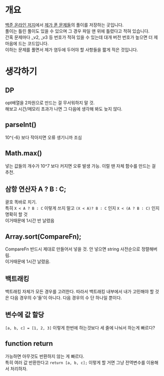 # 개요
[백준 온라인 저지](https://www.acmicpc.net/)에서 [제가 푼 문제들](https://www.acmicpc.net/user/twicedtna)의 풀이를 저장하는 곳입니다.    
풀이는 틀린 풀이도 있을 수 있으며 그 경우 파일 맨 위에 틀렸다고 적혀 있습니다.    
간혹 문제마다 _v2, _v3 등 번호가 적혀 있을 수 있는데 대개 버전 번호가 높으면 더 제 마음에 드는 코드입니다.    
이하는 문제를 풀면서 제가 염두에 두어야 할 사항들을 짧게 적은 것입니다.   


# 생각하기
## DP
opt배열을 2차원으로 만드는 걸 무서워하지 말 것.    
해보고 시간/메모리 초과가 나면 그 다음에 생각해 봐도 늦지 않다.

## parseInt()
10^{-6} 보다 작아지면 오류 생기니까 조심

## Math.max()
넣는 값들의 개수가 10^7 보다 커지면 오류 발생 가능. 이럴 땐 자체 함수를 만드는 걸 추천.

## 삼항 연산자 A ? B : C;
괄호 똑바로 치기.    
특히 `X < A ? B : C` 이렇게 쓰지 말고 `(X < A)? B : C` 인지 `X < (A ? B : C)` 인지 명확히 할 것    
이거때문에 1시간 반 날렸음

## Array.sort(CompareFn);
CompareFn 반드시 제대로 만들어서 넣을 것. 안 넣으면 string 사전순으로 정렬해버림.     
이거때문에 1시간 날렸음.

## 백트래킹
백트래킹 자체가 모든 경우를 고려한다. 
따라서 백트래킹 내부에서 내가 고민해야 할 것은 다음 경우의 수'들'이 아니다. 다음 경우의 수 단 하나일 뿐이다.

## 변수에 값 할당
`[a, b, c] = [1, 2, 3]` 이렇게 한번에 하는것보다 세 줄에 나눠서 하는게 빠르다?

## function return
가능하면 아무것도 반환하지 않는 게 빠르다.   
특히 여러 값 반환한다고 `return [a, b, c];` 이렇게 할 거면 그냥 전역변수를 이용해서 처리하자.